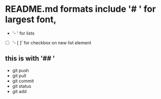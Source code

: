 # README.md formats include '# ' for largest font,
- '- ' for lists
- [ ] '- [ ]' for checkbox on new list element

## this is with '## '


- git push
- git pull
- git commit
- git status
- git add